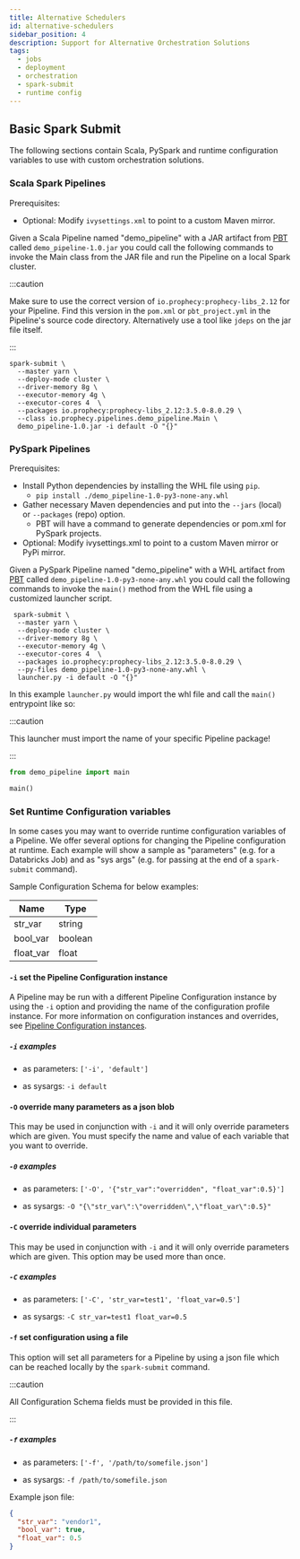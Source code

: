 ```yaml
---
title: Alternative Schedulers
id: alternative-schedulers
sidebar_position: 4
description: Support for Alternative Orchestration Solutions
tags:
  - jobs
  - deployment
  - orchestration
  - spark-submit
  - runtime config
---
```


## Basic Spark Submit

The following sections contain Scala, PySpark and runtime configuration variables to use with custom orchestration solutions.

### Scala Spark Pipelines

Prerequisites:

- Optional: Modify `ivysettings.xml` to point to a custom Maven mirror.

Given a Scala Pipeline named "demo_pipeline" with a JAR artifact from [PBT](../../deployment/prophecy-build-tool)
called `demo_pipeline-1.0.jar` you could call the following commands to invoke the Main class from the JAR
file and run the Pipeline on a local Spark cluster.

:::caution

Make sure to use the correct version of `io.prophecy:prophecy-libs_2.12` for your Pipeline.
Find this version in the `pom.xml` or `pbt_project.yml` in the Pipeline's source code directory.
Alternatively use a tool like `jdeps` on the jar file itself.

:::

```shell
spark-submit \
  --master yarn \
  --deploy-mode cluster \
  --driver-memory 8g \
  --executor-memory 4g \
  --executor-cores 4  \
  --packages io.prophecy:prophecy-libs_2.12:3.5.0-8.0.29 \
  --class io.prophecy.pipelines.demo_pipeline.Main \
  demo_pipeline-1.0.jar -i default -O "{}"
```

### PySpark Pipelines

Prerequisites:

- Install Python dependencies by installing the WHL file using `pip`.
  - `pip install ./demo_pipeline-1.0-py3-none-any.whl`
- Gather necessary Maven dependencies and put into the `--jars` (local) or `--packages` (repo) option.
  - PBT will have a command to generate dependencies or pom.xml for PySpark projects.
- Optional: Modify ivysettings.xml to point to a custom Maven mirror or PyPi mirror.

Given a PySpark Pipeline named "demo_pipeline" with a WHL artifact from [PBT](../../deployment/prophecy-build-tool)
called `demo_pipeline-1.0-py3-none-any.whl` you could call the following commands to invoke the `main()` method from the WHL
file using a customized launcher script.

```shell
 spark-submit \
  --master yarn \
  --deploy-mode cluster \
  --driver-memory 8g \
  --executor-memory 4g \
  --executor-cores 4  \
  --packages io.prophecy:prophecy-libs_2.12:3.5.0-8.0.29 \
  --py-files demo_pipeline-1.0-py3-none-any.whl \
  launcher.py -i default -O "{}"
```

In this example `launcher.py` would import the whl file and call the `main()` entrypoint like so:

:::caution

This launcher must import the name of your specific Pipeline package!

:::

```python
from demo_pipeline import main

main()
```

### Set Runtime Configuration variables

In some cases you may want to override runtime configuration variables of a Pipeline.
We offer several options for changing the Pipeline configuration at runtime. Each example will show a sample
as "parameters" (e.g. for a Databricks Job) and as "sys args" (e.g. for passing at the end of a `spark-submit` command).

Sample Configuration Schema for below examples:

| Name      | Type    |
| --------- | ------- |
| str_var   | string  |
| bool_var  | boolean |
| float_var | float   |

#### `-i` set the Pipeline Configuration instance

A Pipeline may be run with a different Pipeline Configuration instance by using the `-i` option and providing the name of the configuration profile instance. For more information on configuration instances and overrides, see [Pipeline Configuration instances](../../Spark/configuration/#pipeline-configuration-instances).

##### `-i` examples

- as parameters: `['-i', 'default']`

- as sysargs: `-i default`

#### `-O` override many parameters as a json blob

This may be used in conjunction with `-i` and it will only override parameters which are given. You must
specify the name and value of each variable that you want to override.

##### `-0` examples

- as parameters: `['-O', '{"str_var":"overridden", "float_var":0.5}']`

- as sysargs: `-O "{\"str_var\":\"overridden\",\"float_var\":0.5}"`

#### `-C` override individual parameters

This may be used in conjunction with `-i` and it will only override parameters which are given.
This option may be used more than once.

##### `-C` examples

- as parameters: `['-C', 'str_var=test1', 'float_var=0.5']`

- as sysargs: `-C str_var=test1 float_var=0.5`

#### `-f` set configuration using a file

This option will set all parameters for a Pipeline by using a json file which can be reached locally by the
`spark-submit` command.

:::caution

All Configuration Schema fields must be provided in this file.

:::

##### `-f` examples

- as parameters: `['-f', '/path/to/somefile.json']`

- as sysargs: `-f /path/to/somefile.json`

Example json file:

```json
{
  "str_var": "vendor1",
  "bool_var": true,
  "float_var": 0.5
}
```
